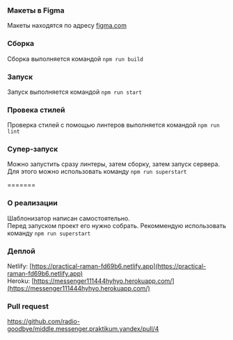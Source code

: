 ### Макеты в Figma
Макеты находятся по адресу [figma.com](https://www.figma.com/file/FgFe7Pvmq0waQkndGPYIRN/Chat?node-id=0%3A1) 

### Сборка
Сборка выполняется командой `npm run build`

### Запуск
Запуск выполняется командой `npm run start`

### Провека стилей
Проверка стилей с помощью линтеров выполняется командой `npm run lint`

### Супер-запуск
Можно запустить сразу линтеры, затем сборку, затем запуск сервера. Для этого можно использовать команду `npm run superstart`

=======
### О реализации
Шаблонизатор написан самостоятельно. \
Перед запуском проект его нужно собрать. Рекоммендую использовать команду `npm run superstart`

### Деплой
Netlify: [https://practical-raman-fd69b6.netlify.app](https://practical-raman-fd69b6.netlify.app) \
Heroku: [https://messenger111444hyhyo.herokuapp.com/](https://messenger111444hyhyo.herokuapp.com/) 

### Pull request
https://github.com/radio-goodbye/middle.messenger.praktikum.yandex/pull/4
